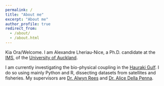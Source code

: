 ```yaml
---
permalink: /
title: "About me"
excerpt: "About me"
author_profile: true
redirect_from: 
  - /about/
  - /about.html
---
```


Kia Ora/Welcome. I am Alexandre Lheriau-Nice, a Ph.D. candidate at the [IMS](https://www.auckland.ac.nz/en/science/about-the-faculty/institute-of-marine-science.html), of the [University of Auckland](https://www.auckland.ac.nz/en.html).

I am currently investigating the bio-physical coupling in the [Hauraki Gulf](https://www.google.com/maps/place/Hauraki+Gulf+%2F+T%C4%ABkapa+Moana/@-36.6598107,174.9040613,9z/data=!4m6!3m5!1s0x6d732874b6b9dd5f:0x2a00ef616659ae50!8m2!3d-36.5988941!4d175.1894045!16zL20vMDNyc21j?entry=ttu). I do so using mainly Python and R, dissecting datasets from satellites and fisheries.
My supervisors are [Dr. Alwyn Rees](https://profiles.auckland.ac.nz/ta-rees) and [Dr. Alice Della Penna](https://twitter.com/alidrifting).
